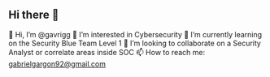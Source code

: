 ## Hi there 👋

👋 Hi, I’m @gavrigg
👀 I’m interested in Cybersecurity
🌱 I’m currently learning on the Security Blue Team Level 1 
💞️ I’m looking to collaborate on a Security Analyst or correlate areas inside SOC
📫 How to reach me: gabrielgargon92@gmail.com

